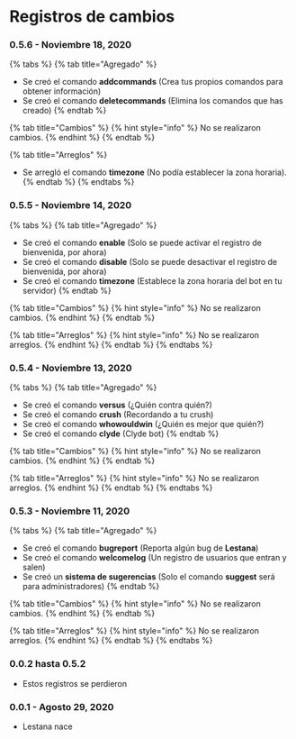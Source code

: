 # Registros de cambios

### 0.5.6 - Noviembre 18, 2020

{% tabs %}
{% tab title="Agregado" %}
* Se creó el comando **addcommands** \(Crea tus propios comandos para obtener información\)
* Se creó el comando **deletecommands** \(Elimina los comandos que has creado\)
{% endtab %}

{% tab title="Cambios" %}
{% hint style="info" %}
No se realizaron cambios.
{% endhint %}
{% endtab %}

{% tab title="Arreglos" %}
* Se arregló el comando **timezone** \(No podía establecer la zona horaria\).
{% endtab %}
{% endtabs %}

### 0.5.5 - Noviembre 14, 2020

{% tabs %}
{% tab title="Agregado" %}
* Se creó el comando **enable** \(Solo se puede activar el registro de bienvenida, por ahora\)
* Se creó el comando **disable** \(Solo se puede desactivar el registro de bienvenida, por ahora\)
* Se creó el comando **timezone** \(Establece la zona horaria del bot en tu servidor\)
{% endtab %}

{% tab title="Cambios" %}
{% hint style="info" %}
No se realizaron cambios.
{% endhint %}
{% endtab %}

{% tab title="Arreglos" %}
{% hint style="info" %}
No se realizaron arreglos.
{% endhint %}
{% endtab %}
{% endtabs %}

### 0.5.4 - Noviembre 13, 2020

{% tabs %}
{% tab title="Agregado" %}
* Se creó el comando **versus** \(¿Quién contra quién?\)
* Se creó el comando **crush** \(Recordando a tu crush\)
* Se creó el comando **whowouldwin** \(¿Quién es mejor que quién?\)
* Se creó el comando **clyde** \(Clyde bot\)
{% endtab %}

{% tab title="Cambios" %}
{% hint style="info" %}
No se realizaron cambios.
{% endhint %}
{% endtab %}

{% tab title="Arreglos" %}
{% hint style="info" %}
No se realizaron arreglos.
{% endhint %}
{% endtab %}
{% endtabs %}

### 0.5.3 - Noviembre 11, 2020

{% tabs %}
{% tab title="Agregado" %}
* Se creó el comando **bugreport** \(Reporta algún bug de **Lestana**\)
* Se creó el comando **welcomelog** \(Un registro de usuarios que entran y salen\)
* Se creó un **sistema de sugerencias** \(Solo el comando **suggest** será para administradores\)
{% endtab %}

{% tab title="Cambios" %}
{% hint style="info" %}
No se realizaron cambios.
{% endhint %}
{% endtab %}

{% tab title="Arreglos" %}
{% hint style="info" %}
No se realizaron arreglos.
{% endhint %}
{% endtab %}
{% endtabs %}

### 0.0.2 hasta 0.5.2

* Estos registros se perdieron

### 0.0.1 - Agosto 29, 2020

* Lestana nace

